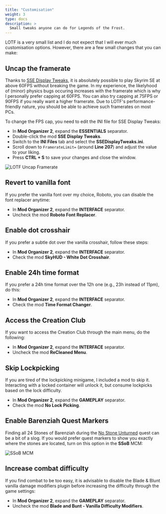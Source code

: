 ```yaml
---
title: "Customisation"
weight: 3
type: docs
description: >
  Small tweaks anyone can do for Legends of the Frost.
---
```


LOTF is a very small list and I do not expect that I will ever much customisation options. However, there are a few small changes that you can make:

## Uncap the framerate

Thanks to [SSE Display Tweaks](https://www.nexusmods.com/skyrimspecialedition/mods/34705), it is absolutely possible to play Skyrim SE at above 60FPS without breaking the game. In my experience, the likelyhood of (minor) physics bugs occuring increases with the framerate which is why I personally prefer capping at 60FPS. You can also try capping at 75FPS or 90FPS if you really want a higher framerate. Due to LOTF's performance-friendly nature, you should be able to achieve such framerates on most PCs.

To change the FPS cap, you need to edit the INI file for SSE Display Tweaks:

- In **Mod Organizer 2**, expand the **ESSENTIALS** separator.
- Double-click the mod **SSE Display Tweaks**.
- Switch to the **INI Files** tab and select the **SSEDisplayTweaks.ini**.
- Scroll down to `FramerateLimit=` (around **Line 207**) and adjust the value to your liking.
- Press **CTRL + S** to save your changes and close the window.

![LOTF Uncap Framerate](/Pictures/lotf/lotf-uncap-framerate.png)

## Revert to vanilla font

If you prefer the vanilla font over my choice, Roboto, you can disable the font replacer anytime:

- In **Mod Organizer 2**, expand the **INTERFACE** separator.
- Uncheck the mod **Roboto Font Replacer**.

## Enable dot crosshair

If you prefer a subtle dot over the vanilla crosshair, follow these steps:

- In **Mod Organizer 2**, expand the **INTERFACE** separator.
- Check the mod **SkyHUD - White Dot Crosshair**.

## Enable 24h time format

If you prefer a 24h time format over the 12h one (e.g., 23h instead of 11pm), do this:

- In **Mod Organizer 2**, expand the **INTERFACE** separator.
- Check the mod **Time Format Changer**.

## Access the Creation Club

If you want to access the Creation Club through the main menu, do the following:

- In **Mod Organizer 2**, expand the **INTERFACE** separator.
- Uncheck the mod **ReCleaned Menu**.

## Skip Lockpicking

If you are tired of the lockpicking minigame, I included a mod to skip it. Interacting with a locked container will unlock it, but consume lockpicks based on the lock difficulty.

- In **Mod Organizer 2**, expand the **GAMEPLAY** separator.
- Check the mod **No Lock Picking**.

## Enable Barenziah Quest Markers

Finding all 24 Stones of Barenziah during the [No Stone Unturned](https://en.uesp.net/wiki/Skyrim:No_Stone_Unturned) quest can be a bit of a slog. If you would prefer quest markers to show you exactly where the stones are located, turn on this option in the **SSoB** MCM:

![SSoB MCM](/Pictures/lotf/lotf-ssob-mcm.jpg)

## Increase combat difficulty

If you find combat to be too easy, it is advisable to disable the Blade & Blunt vanilla damage modifiers plugin before increasing the difficulty through the game settings:

- In **Mod Organizer 2**, expand the **GAMEPLAY** separator.
- Uncheck the mod **Blade and Bunt - Vanilla Difficulty Modifiers**.